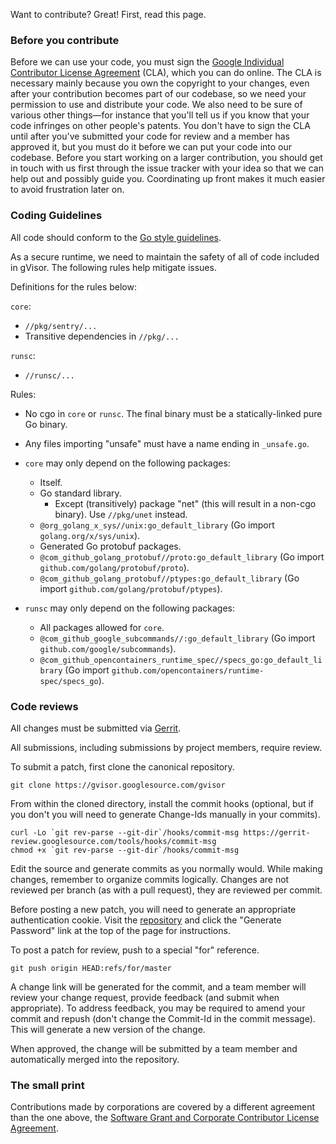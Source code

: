 Want to contribute? Great! First, read this page.

### Before you contribute

Before we can use your code, you must sign the
[Google Individual Contributor License Agreement][gcla] (CLA), which you can do
online. The CLA is necessary mainly because you own the copyright to your
changes, even after your contribution becomes part of our codebase, so we need
your permission to use and distribute your code. We also need to be sure of
various other things—for instance that you'll tell us if you know that your
code infringes on other people's patents. You don't have to sign the CLA until
after you've submitted your code for review and a member has approved it, but
you must do it before we can put your code into our codebase. Before you start
working on a larger contribution, you should get in touch with us first through
the issue tracker with your idea so that we can help out and possibly guide you.
Coordinating up front makes it much easier to avoid frustration later on.

### Coding Guidelines
All code should conform to the [Go style guidelines][gostyle].

As a secure runtime, we need to maintain the safety of all of code included in
gVisor. The following rules help mitigate issues.

Definitions for the rules below:

`core`:

  * `//pkg/sentry/...`
  * Transitive dependencies in `//pkg/...`

`runsc`:

  * `//runsc/...`

Rules:

  * No cgo in `core` or `runsc`. The final binary must be a statically-linked
    pure Go binary.

  * Any files importing "unsafe" must have a name ending in `_unsafe.go`.

  * `core` may only depend on the following packages:
    * Itself.
    * Go standard library.
      * Except (transitively) package "net" (this will result in a non-cgo
        binary). Use `//pkg/unet` instead.
    * `@org_golang_x_sys//unix:go_default_library` (Go import `golang.org/x/sys/unix`).
    * Generated Go protobuf packages.
    * `@com_github_golang_protobuf//proto:go_default_library` (Go import `github.com/golang/protobuf/proto`).
    * `@com_github_golang_protobuf//ptypes:go_default_library` (Go import `github.com/golang/protobuf/ptypes`).

  * `runsc` may only depend on the following packages:
    * All packages allowed for `core`.
    * `@com_github_google_subcommands//:go_default_library` (Go import `github.com/google/subcommands`).
    * `@com_github_opencontainers_runtime_spec//specs_go:go_default_library` (Go import `github.com/opencontainers/runtime-spec/specs_go`).

### Code reviews

All changes must be submitted via [Gerrit][gerrit].

All submissions, including submissions by project members, require review.

To submit a patch, first clone the canonical repository.

```
git clone https://gvisor.googlesource.com/gvisor
```

From within the cloned directory, install the commit hooks (optional, but if
you don't you will need to generate Change-Ids manually in your commits).

```
curl -Lo `git rev-parse --git-dir`/hooks/commit-msg https://gerrit-review.googlesource.com/tools/hooks/commit-msg
chmod +x `git rev-parse --git-dir`/hooks/commit-msg
```

Edit the source and generate commits as you normally would. While making
changes, remember to organize commits logically. Changes are not reviewed per
branch (as with a pull request), they are reviewed per commit.

Before posting a new patch, you will need to generate an appropriate
authentication cookie. Visit the [repository][repo] and click the
"Generate Password" link at the top of the page for instructions.

To post a patch for review, push to a special "for" reference.

```
git push origin HEAD:refs/for/master
```

A change link will be generated for the commit, and a team member will review
your change request, provide feedback (and submit when appropriate). To address
feedback, you may be required to amend your commit and repush (don't change
the Commit-Id in the commit message). This will generate a new version of
the change.

When approved, the change will be submitted by a team member and automatically
merged into the repository.

### The small print

Contributions made by corporations are covered by a different agreement than
the one above, the
[Software Grant and Corporate Contributor License Agreement][gccla].

[gcla]: https://cla.developers.google.com/about/google-individual
[gccla]: https://cla.developers.google.com/about/google-corporate
[gerrit]: https://gvisor-review.googlesource.com
[gostyle]: https://github.com/golang/go/wiki/CodeReviewComments
[repo]: https://gvisor.googlesource.com
